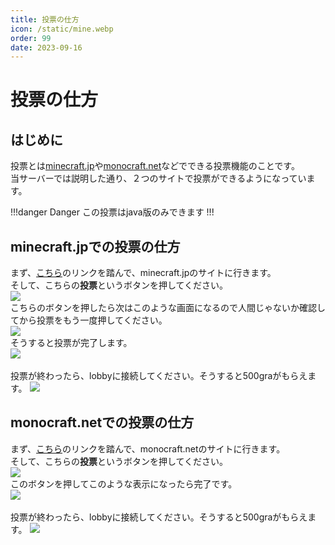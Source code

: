 ```yaml
---
title: 投票の仕方
icon: /static/mine.webp
order: 99
date: 2023-09-16
---
```


# 投票の仕方

## はじめに

投票とは[minecraft.jp](https://minecraft.jp)や[monocraft.net](https://monocraft.net/)などでできる投票機能のことです。
<br>
当サーバーでは説明した通り、２つのサイトで投票ができるようになっています。

!!!danger Danger
この投票はjava版のみできます
!!!


## minecraft.jpでの投票の仕方

まず、[こちら](https://minecraft.jp/servers/play.gravismc.com)のリンクを踏んで、minecraft.jpのサイトに行きます。
<br>
そして、こちらの**投票**というボタンを押してください。
<br>
![](https://cdn.discordapp.com/attachments/1107243181210337341/1148863503445266443/image.png)
<br>
こちらのボタンを押したら次はこのような画面になるので人間じゃないか確認してから投票をもう一度押してください。
<br>
![](https://cdn.discordapp.com/attachments/1107243181210337341/1148864005834809344/image.png)
<br>
そうすると投票が完了します。
<br>
![](https://cdn.discordapp.com/attachments/1107243181210337341/1148864230364295259/image.png)
<br><br>
投票が終わったら、lobbyに接続してください。そうすると500graがもらえます。
![](https://cdn.discordapp.com/attachments/1107243181210337341/1148864718577086505/image.png)
## monocraft.netでの投票の仕方

まず、[こちら](https://monocraft.net/servers/K1CnVZ0V5IMze70Krx4a)のリンクを踏んで、monocraft.netのサイトに行きます。
<br>
そして、こちらの**投票**というボタンを押してください。
<br>
![](https://cdn.discordapp.com/attachments/1107243181210337341/1148865643538554890/image.png)
<br>
このボタンを押してこのような表示になったら完了です。
<br>
![](https://cdn.discordapp.com/attachments/1107243181210337341/1148865877387776001/image.png)
<br><br>
投票が終わったら、lobbyに接続してください。そうすると500graがもらえます。
![](https://cdn.discordapp.com/attachments/1107243181210337341/1148864718577086505/image.png)
